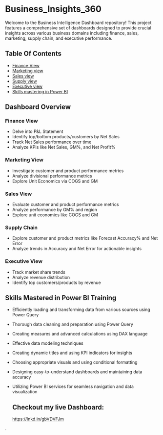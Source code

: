 # Business_Insights_360
Welcome to the Business Intelligence Dashboard repository! This project features a comprehensive set of dashboards designed to provide crucial insights across various business domains including finance, sales, marketing, supply chain, and executive performance.

## Table Of Contents
- [Finance View](#Finance-view)
- [Marketing view](#Marketing-view)
- [Sales view](#Sales-view)
- [Supply view](#Supply-view)
- [Executive view](#Executive-view)
- [Skills mastering in Power BI ](#Skills-mastering-in-PowerBI)

## Dashboard Overview
### Finance View
- Delve into P&L Statement
- Identify top/bottom products/customers by Net Sales
- Track Net Sales performance over time
- Analyze KPIs like Net Sales, GM%, and Net Profit%

### Marketing View

- Investigate customer and product performance metrics
- Analyze divisional performance metrics
- Explore Unit Economics via COGS and GM

### Sales View
- Evaluate customer and product performance metrics
- Analyze performance by GM% and region
- Explore unit economics like COGS and GM

### Supply Chain
- Explore customer and product metrics like Forecast Accuracy% and Net Error
- Analyze trends in Accuracy and Net Error for actionable insights

### Executive View
- Track market share trends
- Analyze revenue distribution
- Identify top customers/products by revenue

## Skills Mastered in Power BI Training
- Efficiently loading and transforming data from various sources using Power Query
- Thorough data cleaning and preparation using Power Query
- Creating measures and advanced calculations using DAX language
- Effective data modeling techniques
- Creating dynamic titles and using KPI indicators for insights
- Choosing appropriate visuals and using conditional formatting
- Designing easy-to-understand dashboards and maintaining data accuracy
- Utilizing Power BI services for seamless navigation and data visualization

  ## Checkout my live Dashboard:
   https://lnkd.in/gbVDVFJm



.

